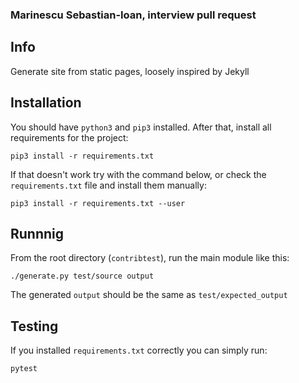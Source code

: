 ### Marinescu Sebastian-Ioan, interview pull request

## Info
Generate site from static pages, loosely inspired by Jekyll
## Installation

You should have `python3` and `pip3` installed.
After that, install all requirements for the project:

    pip3 install -r requirements.txt

If that doesn't work try with the command below, or check the `requirements.txt` file and install them manually:

    pip3 install -r requirements.txt --user

## Runnnig
From the root directory (`contribtest`), run the main module like this:

    ./generate.py test/source output

The generated `output` should be the same as `test/expected_output`

## Testing

If you installed `requirements.txt` correctly you can simply run:

    pytest
